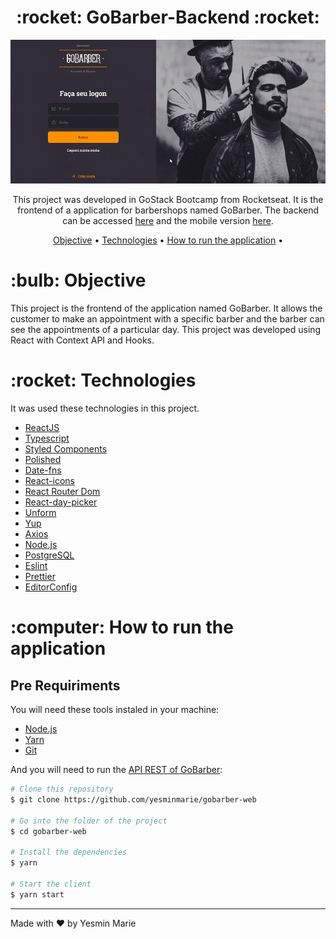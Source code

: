 <h1 align="center">:rocket: GoBarber-Backend :rocket:</h1>

<p align="center">
<img src="screenshot/GoBarber-web.gif" alt="GoBarber-web"/>
</p>

<p align="center">This project was developed in GoStack Bootcamp from Rocketseat. It is the frontend of a application for barbershops named GoBarber. The backend can be accessed <a href="https://github.com/yesminmarie/gobarber-backend">here</a> and the mobile version <a href="https://github.com/yesminmarie/gobarber-mobile">here</a>.</p>

<p align="center">
 <a href="#objective">Objective</a> •
 <a href="#technologies">Technologies</a> •
 <a href="#how-to-run">How to run the application</a> •
</p>

<h1 id="objective">:bulb: Objective</h1>
</p>This project is the frontend of the application named GoBarber. It allows the customer to make an appointment with a specific barber and the barber can see the appointments of a particular day. This project was developed using React with Context API and Hooks.</p>

<h1 id="technologies">:rocket: Technologies</h1>

<p>It was used these technologies in this project.</p>

- [ReactJS](https://reactjs.org/ "ReactJS")
- [Typescript](https://www.typescriptlang.org/ "Typescript")
- [Styled Components](https://styled-components.com/ "Styled Components")
- [Polished](https://polished.js.org/ "Polished")
- [Date-fns](https://date-fns.org/ "Date-fns")
- [React-icons](https://react-icons.github.io/react-icons/ "React-icons")
- [React Router Dom](https://reactrouter.com/web/guides/quick-start "React Router Dom")
- [React-day-picker](https://react-day-picker.js.org/ "React-day-picker")
- [Unform](https://unform.dev/ "Unform")
- [Yup](https://github.com/jquense/yup "Yup")
- [Axios](https://github.com/axios/axios "Axios")
- [Node.js](https://nodejs.org/en/ "Node.js")
- [PostgreSQL](https://www.postgresql.org/)
- [Eslint](https://eslint.org/ "Eslint")
- [Prettier](https://prettier.io/ "Prettier")
- [EditorConfig](https://editorconfig.org/ "EditorConfig")

<h1 id="how-to-run">:computer: How to run the application</h1>

<h2>Pre Requiriments</h2>

<p>You will need these tools instaled in your machine:</p>

- [Node.js](https://nodejs.org/en/ "Node.js")
- [Yarn](https://yarnpkg.com/ "Yarn")
- [Git](https://git-scm.com/ "Git")

<p>And you will need to run the <a href="https://github.com/yesminmarie/gobarber-backend">API REST of GoBarber</a>:</p>

```bash
# Clone this repository
$ git clone https://github.com/yesminmarie/gobarber-web

# Go into the folder of the project
$ cd gobarber-web

# Install the dependencies
$ yarn

# Start the client
$ yarn start
```
<hr>

Made with :heart: by Yesmin Marie
